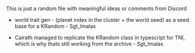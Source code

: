 This is just a random file with meaningful ideas or comments from Discord

- world trait gen - (planet index in the cluster + the world seed) as a seed base for a KRandom - Sgt_lmalas

- Cairath managed to replicate the KRandom class in typescript for TNI, which is why thats still working from the archive - Sgt_lmalas

